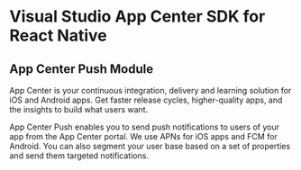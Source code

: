 # Visual Studio App Center SDK for React Native
## App Center Push Module

App Center is your continuous integration, delivery and learning solution for iOS and Android apps. Get faster release cycles, higher-quality apps, and the insights to build what users want.

App Center Push enables you to send push notifications to users of your app from the App Center portal. We use APNs for iOS apps and FCM for Android. You can also segment your user base based on a set of properties and send them targeted notifications.
